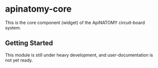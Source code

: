# apinatomy-core

This is the core component (widget) of the ApiNATOMY circuit-board system.

## Getting Started

This module is still under heavy development, and user-documentation is not yet ready.
